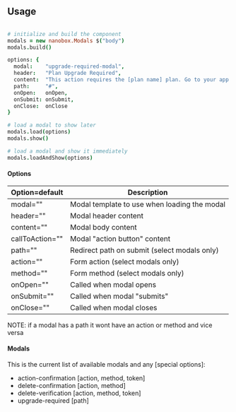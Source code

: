 
## Usage
```coffeescript

# initialize and build the component
modals = new nanobox.Modals $("body")
modals.build()

options: {
  modal:    "upgrade-required-modal",
  header:   "Plan Upgrade Required",
  content:  "This action requires the [plan name] plan. Go to your app’s billing section to upgrade your plan.",
  path:     "#",
  onOpen:   onOpen,
  onSubmit: onSubmit,
  onClose:  onClose
}

# load a modal to show later
modals.load(options)
modals.show()

# load a modal and show it immediately
modals.loadAndShow(options)
```

#### Options
| Option=default | Description |
|---|---|
| modal="" | Modal template to use when loading the modal |
| header="" | Modal header content |
| content="" | Modal body content |
| callToAction="" | Modal "action button" content |
| path="" | Redirect path on submit (select modals only) |
| action="" | Form action (select modals only) |
| method="" | Form method (select modals only) |
| onOpen="" | Called when modal opens |
| onSubmit="" | Called when modal "submits" |
| onClose="" | Called when modal closes |

NOTE: if a modal has a path it wont have an action or method and vice versa

#### Modals
This is the current list of available modals and any [special options]:
* action-confirmation [action, method, token]
* delete-confirmation [action, method]
* delete-verification [action, method, token]
* upgrade-required [path]
